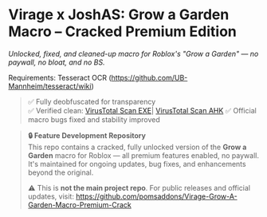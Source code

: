 # Virage x JoshAS: Grow a Garden Macro – Cracked Premium Edition  
*Unlocked, fixed, and cleaned-up macro for Roblox's "Grow a Garden" — no paywall, no bloat, and no BS.*

Requirements: Tesseract OCR (https://github.com/UB-Mannheim/tesseract/wiki)

> ✅ Fully deobfuscated for transparency  
> ✅ Verified clean: [VirusTotal Scan EXE](https://www.virustotal.com/gui/file/321e06e6b7caf423bbb6e41a18165402863a9b1e52fca11ef37a416f10f32024)| [VirusTotal Scan AHK](https://www.virustotal.com/gui/file/58c470e8416651ae1d2252b575b76d843a1451c55acdd2dd3c82486dc6e2aeae/summary)
> ✅ Official macro bugs fixed and stability improved

> **🔒 Feature Development Repository**  
> This repo contains a cracked, fully unlocked version of the **Grow a Garden** macro for Roblox — all premium features enabled, no paywall.  
> It's maintained for ongoing updates, bug fixes, and enhancements beyond the original.  
>  
> ⚠️ This is **not the main project repo**. For public releases and official updates, visit: https://github.com/pomsaddons/Virage-Grow-A-Garden-Macro-Premium-Crack
